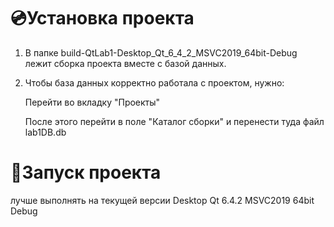 

# 💿Установка проекта

1. В папке build-QtLab1-Desktop_Qt_6_4_2_MSVC2019_64bit-Debug лежит сборка проекта вместе с базой данных.
2. Чтобы база данных корректно работала с проектом, нужно:

    Перейти во вкладку "Проекты"
    
    После этого перейти в поле "Каталог сборки" и перенести туда файл lab1DB.db
    
# 🚀Запуск проекта 
лучше выполнять на текущей версии Desktop Qt 6.4.2 MSVC2019 64bit Debug

